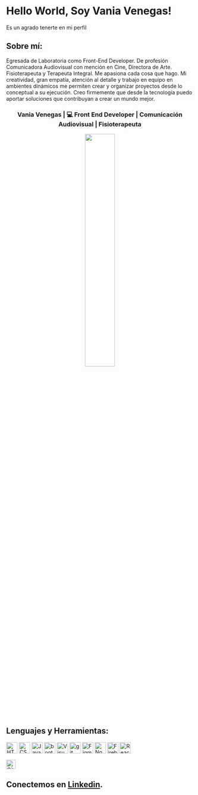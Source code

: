 # Hello World, Soy Vania Venegas!
Es un agrado tenerte en mi perfil

## Sobre mí:
Egresada de Laboratoria como Front-End Developer. De profesión Comunicadora Audiovisual con mención en Cine, Directora de Arte. Fisioterapeuta y Terapeuta Integral. Me apasiona cada cosa que hago. Mi creatividad, gran empatía, atención al detalle y trabajo en equipo en ambientes dinámicos me permiten crear y organizar proyectos desde lo conceptual a su ejecución. Creo firmemente que desde la tecnología puedo aportar soluciones que contribuyan a crear un mundo mejor.

<div align="center">
<h3> Vania Venegas | 💻 Front End Developer | Comunicación Audiovisual | Fisioterapeuta </h3>
</div>
<div align="center"><img src="https://i.pinimg.com/564x/72/7b/3c/727b3cf20073d5f1e66ba0337cd1272a.jpg" width="40%"/> </div>

## Lenguajes y Herramientas:

<img src="https://img.shields.io/badge/HTML5-282C34?logo=html5&logoColor=E34F26" alt="HTML5 logo" title="HTML5" height="30" /> <img src="https://img.shields.io/badge/CSS3-282C34?logo=css3&logoColor=1572B6" alt="CSS3 logo" title="CSS3" height="30" />
<img src="https://img.shields.io/badge/JavaScript-282C34?logo=javascript&logoColor=F7DF1E" alt="JavaScript logo" title="JavaScript" height="30" />
<img src="https://img.shields.io/badge/Bootstrap-282C34?logo=Bootstrap&logoColor=007ACC" alt="bootstrap logo" title="bootstrap" height="30" />
<img src="https://img.shields.io/badge/VS%20Code-282C34?logo=visual-studio-code&logoColor=007ACC" alt="Visual Studio Code logo" title="Visual Studio Code" height="30" />
<img src="https://img.shields.io/badge/git-282C34?logo=git&logoColor=F05032" alt="git logo" title="git" height="30" />
<img src="https://img.shields.io/badge/Figma-282C34?logo=figma&logoColor=white" alt="Figma" title="Fifma" height="30" />
<img src="https://img.shields.io/badge/Node.js-282C34?logo=node.js&logoColor=339933" alt="Node.js logo" title="Node.js" height="30" /> <img src="https://img.shields.io/badge/Firebase-282C34?logo=firebase&logoColor=FFCA28" alt="Firebase logo" title="Firebase" height="30" /> <img src="https://img.shields.io/badge/React-282C34?logo=react&logoColor=61DAFB" alt="React logo" title="React" height="30" />

<img src="https://img.shields.io/badge/GitHub-282C34?logo=github&logoColor=lightgrey" alt="GitHub logo" title="GitHub" height="25" />




## Conectemos en [Linkedin](https://www.linkedin.com/in/vania-venegas-756ba327/).
